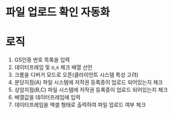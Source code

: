 # 파일 업로드 확인 자동화

# 로직
1. GS인증 번호 목록을 입력
2. 데이터프레임 및 o,x 체크 배열 선언
3. 크롬을 디버거 모드로 오픈(클라이언트 시스템 특성 고려)
4. 분당지점(A) 파일 시스템에 저작권 등록증이 업로드 되어있는지 체크
5. 상암지점(B,C) 파일 시스템에 저작권 등록증이 업로드 되어있는지 체크
6. 배열값을 데이터프레임에 입력
7. 데이터프레임을 엑셀 형태로 출력하여 파일 업로드 여부 체크